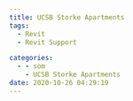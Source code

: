 ```yaml
---
title: UCSB Storke Apartments
tags:
  - Revit
  - Revit Support

categories:
  - - som
    - UCSB Storke Apartments
date: 2020-10-26 04:29:19
---
```

